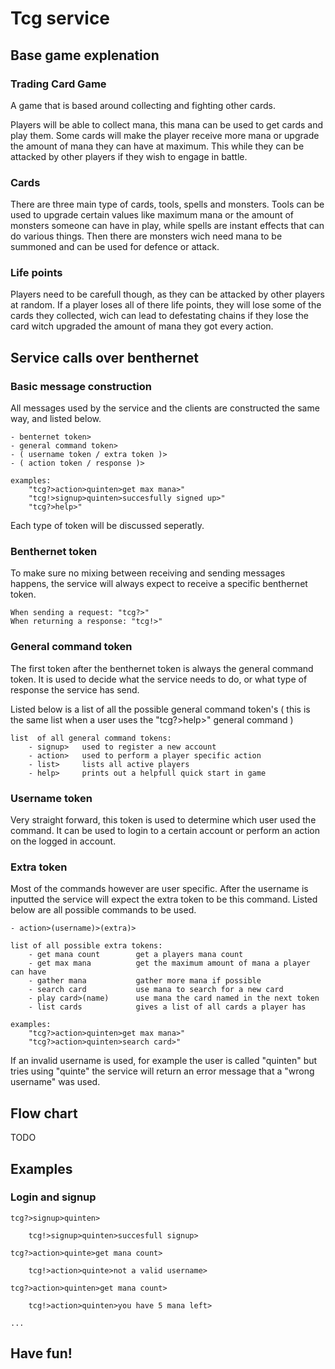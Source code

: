 # Tcg service

## Base game explenation

### Trading Card Game

A game that is based around collecting and fighting other cards.

Players will be able to collect mana, this mana can be used to get cards and play them. Some cards will make the player receive more mana or upgrade the amount of mana they can have at maximum. This while they can be attacked by other players if they wish to engage in battle.

### Cards

There are three main type of cards, tools, spells and monsters. Tools can be used to upgrade certain values like maximum mana or the amount of monsters someone can have in play, while spells are instant effects that can do various things. Then there are monsters wich need mana to be summoned and can be used for defence or attack.

### Life points

Players need to be carefull though, as they can be attacked by other players at random. If a player loses all of there life points, they will lose some of the cards they collected, wich can lead to defestating chains if they lose the card witch upgraded the amount of mana they got every action.

## Service calls over benthernet

### Basic message construction

All messages used by the service and the clients are constructed the same way, and listed below.

```
- benternet token>
- general command token>
- ( username token / extra token )>
- ( action token / response )>

examples:
    "tcg?>action>quinten>get max mana>"
    "tcg!>signup>quinten>succesfully signed up>"
    "tcg?>help>"
```

Each type of token will be discussed seperatly.

### Benthernet token

To make sure no mixing between receiving and sending messages happens, the service will always expect to receive a specific benthernet token.

```
When sending a request: "tcg?>"
When returning a response: "tcg!>"
```

### General command token

The first token after the benthernet token is always the general command token. It is used to decide what the service needs to do, or what type of response the service has send.

Listed below is a list of all the possible general command token's ( this is the same list when a user uses the "tcg?>help>" general command )

```
list  of all general command tokens:
    - signup>   used to register a new account
    - action>   used to perform a player specific action
    - list>     lists all active players
    - help>     prints out a helpfull quick start in game
```

### Username token

Very straight forward, this token is used to determine which user used the command. It can be used to login to a certain account or perform an action on the logged in account.

### Extra token

Most of the commands however are user specific. After the username is inputted the service will expect the extra token to be this command. Listed below are all possible commands to be used.

```
- action>(username)>(extra)>

list of all possible extra tokens:
    - get mana count        get a players mana count
    - get max mana          get the maximum amount of mana a player can have
    - gather mana           gather more mana if possible
    - search card           use mana to search for a new card
    - play card>(name)      use mana the card named in the next token
    - list cards            gives a list of all cards a player has

examples:
    "tcg?>action>quinten>get max mana>"
    "tcg?>action>quinten>search card>"
```

If an invalid username is used, for example the user is called "quinten" but tries using "quinte" the service will return an error message that a "wrong username" was used. 

## Flow chart

TODO

## Examples

### Login and signup

```
tcg?>signup>quinten>

    tcg!>signup>quinten>succesfull signup>

tcg?>action>quinte>get mana count>

    tcg!>action>quinte>not a valid username>

tcg?>action>quinten>get mana count>

    tcg!>action>quinten>you have 5 mana left>

...
```

## Have fun!
